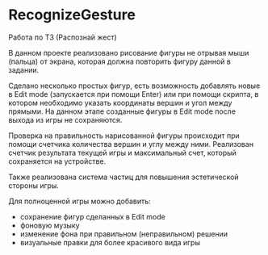 # RecognizeGesture
Работа по ТЗ (Распознай жест)

В данном проекте реализовано рисование фигуры не отрывая мыши (пальца) от экрана, которая должна повторить фигуру данной в задании.

Сделано несколько простых фигур, есть возможность добавлять новые в Edit mode (запускается при помощи Enter) 
или при помощи скрипта, в котором необходимо указать координаты вершин и угол между прямыми.
На данном этапе созданные фигуры в Edit mode после выхода из игры не сохраняются.

Проверка на правильность нарисованной фигуры происходит при помощи счетчика количества вершин и углу между ними.
Реализован счетчик результата текущей игры и максимальный счет, который сохраняется на устройстве.

Также реализована система частиц для повышения эстетической стороны игры.

Для полноценной игры можно добавить:
- сохранение фигур сделанных в Edit mode
- фоновую музыку
- изменение фона при правильном (неправильном) решении
- визуальные правки для более красивого вида игры
